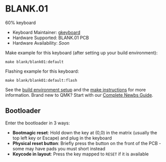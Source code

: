 # BLANK.01


60% keyboard

* Keyboard Maintainer: [gkeyboard](https://github.com/gkeyboard)
* Hardware Supported: BLANK.01 PCB
* Hardware Availability: *Soon*

Make example for this keyboard (after setting up your build environment):

    make blank/blank01:default

Flashing example for this keyboard:

    make blank/blank01:default:flash

See the [build environment setup](https://docs.qmk.fm/#/getting_started_build_tools) and the [make instructions](https://docs.qmk.fm/#/getting_started_make_guide) for more information. Brand new to QMK? Start with our [Complete Newbs Guide](https://docs.qmk.fm/#/newbs).

## Bootloader

Enter the bootloader in 3 ways:

* **Bootmagic reset**: Hold down the key at (0,0) in the matrix (usually the top left key or Escape) and plug in the keyboard
* **Physical reset button**: Briefly press the button on the front of the PCB - some may have pads you must short instead
* **Keycode in layout**: Press the key mapped to `RESET` if it is available
